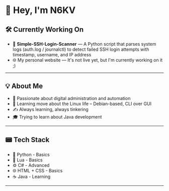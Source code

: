 # 👋 Hey, I'm N6KV

## 🛠️ Currently Working On
- 🎯 **Simple-SSH-Login-Scanner** — A Python script that parses system logs (auth.log / journalctl) to detect failed SSH login attempts with timestamp, username, and IP address
- 🌐 My personal website — It's not live yet, but I'm currently working on it ;)

---

## 💡 About Me

- 💾 Passionate about digital administration and automation  
- 🐧 Learning move about the Linux life – Debian-based, CLI over GUI
- ✍️ Always learning, always tinkering
- 🎓 Trying to learn about Java development

---

## 📟 Tech Stack

- 🐍 Python - Basics
- 🌙 Lua - Basics
- ⚙️ C# - Advanced
- 🌐 HTML + CSS - Basics
- ☕ Java - Learning
---
